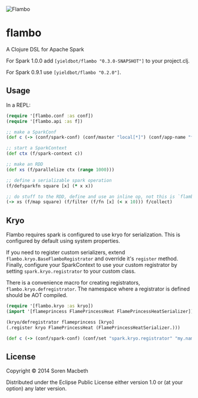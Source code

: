 ![Flambo](http://static1.wikia.nocookie.net/__cb20120216165717/adventuretimewithfinnandjake/images/e/ee/Flambos_fire_magic.jpg)

# flambo

A Clojure DSL for Apache Spark

For Spark 1.0.0 add `[yieldbot/flambo "0.3.0-SNAPSHOT"]` to your project.clj.

For Spark 0.9.1 use `[yieldbot/flambo "0.2.0"]`.

## Usage

In a REPL:

```clojure
(require '[flambo.conf :as conf])
(require '[flambo.api :as f])

;; make a SparkConf
(def c (-> (conf/spark-conf) (conf/master "local[*]") (conf/app-name "flambo")))

;; start a SparkContext
(def ctx (f/spark-context c))

;; make an RDD
(def xs (f/parallelize ctx (range 1000)))

;; define a serializable spark operation
(f/defsparkfn square [x] (* x x))

;; do stuff to the RDD, define and use an inline op, not this is `flambo.api/fn` not `clojure.core/fn`
(-> xs (f/map square) (f/filter (f/fn [x] (< x 10))) f/collect)
```

## Kryo

Flambo requires spark is configured to use kryo for serialization. This is configured by default using system properties.

If you need to register custom serializers, extend `flambo.kryo.BaseFlamboRegistrator` and override it's `register` method. Finally, configure your SparkContext to use your custom registrator by setting `spark.kryo.registrator` to your custom class.

There is a convenience macro for creating registrators, `flambo.kryo.defregistrator`. The namespace where a registrator is defined should be AOT compiled.

```clojure
(require '[flambo.kryo :as kryo])
(import '[flameprincess FlamePrincessHeat FlamePrincessHeatSerializer])

(kryo/defregistrator flameprincess [kryo]
(.register kryo FlamePrincessHeat (FlamePrincessHeatSerializer.)))

(def c (-> (conf/spark-conf) (conf/set "spark.kryo.registrator" "my.namespace.registrator.flameprincess")
```

## License

Copyright © 2014 Soren Macbeth

Distributed under the Eclipse Public License either version 1.0 or (at
your option) any later version.
